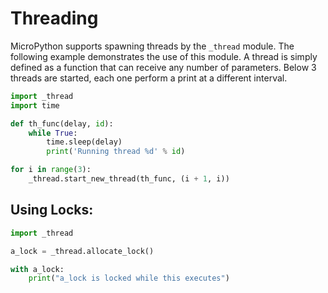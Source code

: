 # Threading

MicroPython supports spawning threads by the `_thread` module. The following example demonstrates the use of this module. A thread is simply defined as a function that can receive any number of parameters. Below 3 threads are started, each one perform a print at a different interval.

```python
import _thread
import time

def th_func(delay, id):
    while True:
        time.sleep(delay)
        print('Running thread %d' % id)

for i in range(3):
    _thread.start_new_thread(th_func, (i + 1, i))
```

## Using Locks:

```python
import _thread

a_lock = _thread.allocate_lock()

with a_lock:
    print("a_lock is locked while this executes")
```


